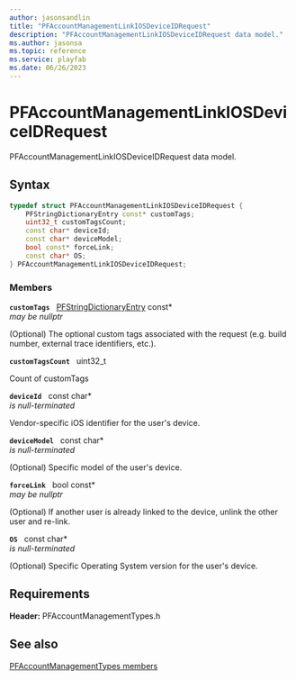 ```yaml
---
author: jasonsandlin
title: "PFAccountManagementLinkIOSDeviceIDRequest"
description: "PFAccountManagementLinkIOSDeviceIDRequest data model."
ms.author: jasonsa
ms.topic: reference
ms.service: playfab
ms.date: 06/26/2023
---
```


# PFAccountManagementLinkIOSDeviceIDRequest  

PFAccountManagementLinkIOSDeviceIDRequest data model.  

## Syntax  
  
```cpp
typedef struct PFAccountManagementLinkIOSDeviceIDRequest {  
    PFStringDictionaryEntry const* customTags;  
    uint32_t customTagsCount;  
    const char* deviceId;  
    const char* deviceModel;  
    bool const* forceLink;  
    const char* OS;  
} PFAccountManagementLinkIOSDeviceIDRequest;  
```
  
### Members  
  
**`customTags`** &nbsp; [PFStringDictionaryEntry](../../pftypes/structs/pfstringdictionaryentry.md) const*  
*may be nullptr*  
  
(Optional) The optional custom tags associated with the request (e.g. build number, external trace identifiers, etc.).
  
**`customTagsCount`** &nbsp; uint32_t  
  
Count of customTags
  
**`deviceId`** &nbsp; const char*  
*is null-terminated*  
  
Vendor-specific iOS identifier for the user's device.
  
**`deviceModel`** &nbsp; const char*  
*is null-terminated*  
  
(Optional) Specific model of the user's device.
  
**`forceLink`** &nbsp; bool const*  
*may be nullptr*  
  
(Optional) If another user is already linked to the device, unlink the other user and re-link.
  
**`OS`** &nbsp; const char*  
*is null-terminated*  
  
(Optional) Specific Operating System version for the user's device.
  
  
## Requirements  
  
**Header:** PFAccountManagementTypes.h
  
## See also  
[PFAccountManagementTypes members](../pfaccountmanagementtypes_members.md)  

  
  
